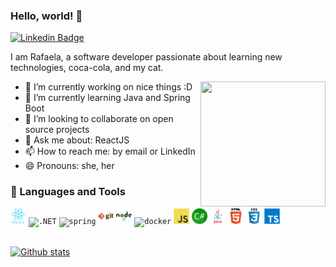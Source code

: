 ### Hello, world! 👋

[![Linkedin Badge](https://img.shields.io/badge/-LinkedIn-f53505?style=flat-square&logo=Linkedin&logoColor=white&link=https://www.linkedin.com/in/rafaelapolizel)](https://www.linkedin.com/in/rafaelapolizel)

I am Rafaela, a software developer passionate about learning new technologies, coca-cola, and my cat.

<a href="#"><img align="right" src="https://media.giphy.com/media/USV0ym3bVWQJJmNu3N/giphy.gif" width="200 " height="200" /></a>

- 🔭 I’m currently working on nice things :D
- 🌱 I’m currently learning Java and Spring Boot
- 👯 I’m looking to collaborate on open source projects
- 💬 Ask me about: ReactJS
- 📫 How to reach me: by email or LinkedIn
- 😄 Pronouns: she, her
<!-- ⚡ Fun fact: ... --> 
<!-- 🤔 I’m looking for help with --> 



### :wrench: Languages and Tools

<code><img src="https://raw.githubusercontent.com/devicons/devicon/master/icons/react/react-original-wordmark.svg" alt="react" width="25" height="25"></code>
<code><img src="https://devicons.github.io/devicon/devicon.git/icons/dot-net/dot-net-original-wordmark.svg" alt=".NET" width="25" height="25"></code>
<code><img src="https://www.vectorlogo.zone/logos/springio/springio-icon.svg" alt="spring" width="25" height="25"></code>
<code><img src="https://raw.githubusercontent.com/github/explore/80688e429a7d4ef2fca1e82350fe8e3517d3494d/topics/git/git.png" alt="git" width="25" height="25"></code>
<code><img src="https://raw.githubusercontent.com/devicons/devicon/master/icons/nodejs/nodejs-original-wordmark.svg" alt="nodejs" width="25" height="25"></code>
<code><img src="https://devicons.github.io/devicon/devicon.git/icons/docker/docker-original-wordmark.svg" alt="docker" width="25" height="25"></code>
<code><img src="https://raw.githubusercontent.com/devicons/devicon/master/icons/javascript/javascript-original.svg" alt="javascript" width="25" height="25"></code>
<code><img src="https://raw.githubusercontent.com/github/explore/80688e429a7d4ef2fca1e82350fe8e3517d3494d/topics/csharp/csharp.png" alt="csharp" width="25" height="25"></code>
<code><img src="https://raw.githubusercontent.com/devicons/devicon/master/icons/java/java-original-wordmark.svg" alt="java" width="25" height="25"></code>
<code><img src="https://raw.githubusercontent.com/github/explore/80688e429a7d4ef2fca1e82350fe8e3517d3494d/topics/html/html.png" alt="html" width="25" height="25"></code>
<code><img src="https://raw.githubusercontent.com/github/explore/80688e429a7d4ef2fca1e82350fe8e3517d3494d/topics/css/css.png" alt="css" width="25" height="25"></code>
<code><img src="https://raw.githubusercontent.com/devicons/devicon/master/icons/typescript/typescript-original.svg" alt="typescript" width="25" height="25"></code>
<br/>
<br/>
  
[![Github stats](https://github-readme-stats.vercel.app/api?username=polizelr&count_private=true&hide=issues&show_icons=true&theme=graywhite&title_color=f53505)](https://github.com/polizelr)

<!--
**polizelr/polizelr** is a ✨ _special_ ✨ repository because its `README.md` (this file) appears on your GitHub profile.

Here are some ideas to get you started:

- 
-->
